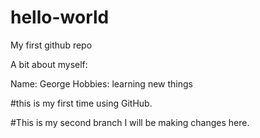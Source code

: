 # hello-world
My first github repo


A bit about myself:

Name: George
Hobbies: learning new things

#this is my first time using GitHub.


#This is my second branch
I will be making changes here.
